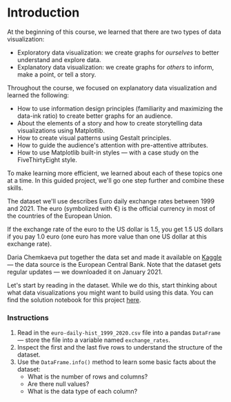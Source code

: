# Introduction

<div><p>At the beginning of this course, we learned that there are two types of data visualization:</p>
<ul>
<li>Exploratory data visualization: we create graphs for <em>ourselves</em> to better understand and explore data.</li>
<li>Explanatory data visualization: we create graphs for <em>others</em> to inform, make a point, or tell a story.</li>
</ul>
<p>Throughout the course, we focused on explanatory data visualization and learned the following:</p>
<ul>
<li>How to use information design principles (familiarity and maximizing the data-ink ratio) to create better graphs for an audience.</li>
<li>About the elements of a story and how to create storytelling data visualizations using Matplotlib.</li>
<li>How to create visual patterns using Gestalt principles.</li>
<li>How to guide the audience's attention with pre-attentive attributes.</li>
<li>How to use Matplotlib built-in styles — with a case study on the FiveThirtyEight style.</li>
</ul>
<p>To make learning more efficient, we learned about each of these topics one at a time. In this guided project, we'll go one step further and combine these skills.</p>
<p>The dataset we'll use describes Euro daily exchange rates between 1999 and 2021. The euro (symbolized with €) is the official currency in most of the countries of the European Union.</p>
<p>If the exchange rate of the euro to the US dollar is 1.5, you get 1.5 US dollars if you pay 1.0 euro (one euro has more value than one US dollar at this exchange rate). </p>
<p>Daria Chemkaeva put together the data set and made it available on <a href="https://www.kaggle.com/lsind18/euro-exchange-daily-rates-19992020" target="_blank">Kaggle</a> — the data source is the European Central Bank. Note that the dataset gets regular updates — we downloaded it on January 2021.</p>
<p>Let's start by reading in the dataset. While we do this, start thinking about what data visualizations you might want to build using this data. You can find the solution notebook for this project <a href="https://github.com/dataquestio/solutions/blob/master/Mission529Solutions.ipynb" target="_blank">here</a>.</p></div>

### Instructions 

<ol>
<li>Read in the <code>euro-daily-hist_1999_2020.csv</code> file into a pandas <code>DataFrame</code> — store the file into a variable named <code>exchange_rates</code>.</li>
<li>Inspect the first and the last five rows to understand the structure of the dataset.</li>
<li>Use the <code>DataFrame.info()</code> method to learn some basic facts about the dataset:<ul>
<li>What is the number of rows and columns?</li>
<li>Are there null values?</li>
<li>What is the data type of each column?</li>
</ul>
</li>
</ol>

# 